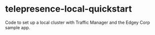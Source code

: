 # telepresence-local-quickstart
Code to set up a local cluster with Traffic Manager and the Edgey Corp sample app.
